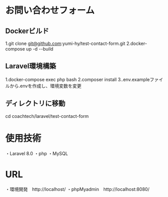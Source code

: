 # お問い合わせフォーム

## Dockerビルド
1.git clone git@github.com:yumi-hy/test-contact-form.git
2.docker-compose up -d --build

## Laravel環境構築
1.docker-compose exec php bash
2.composer install
3..env.exampleファイルから.envを作成し、環境変数を変更

## ディレクトリに移動
cd coachtech/laravel/test-contact-form

# 使用技術
・Laravel 8.0
・php
・MySQL

# URL
・環境開発　http://localhost/
・phpMyadmin　http://localhost:8080/
